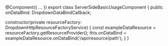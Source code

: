 @Component({
  ...
})
export class ServerSideBasicUsageComponent {
  public onDataBind: DropdownDataBindCallback<ExampleData>;

  constructor(private resourceFactory: DropdownHttpResourceFactoryService) {
    const exampleDataResource = resourceFactory.getResourceProvider<ExampleData>();
    this.onDataBind = exampleDataResource.onDataBind('/api/resource/path');
  }
}
